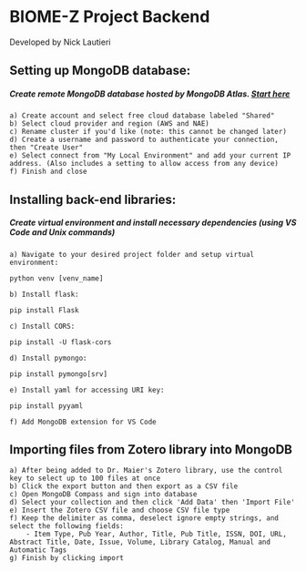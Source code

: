 BIOME-Z Project Backend
======================
Developed by Nick Lautieri

## Setting up MongoDB database:

##### Create remote MongoDB database hosted by MongoDB Atlas. [Start here](https://www.mongodb.com/basics/create-database-for-python-app?utm_campaign=python_inf_tim1&utm_source=youtube&utm_medium=influencers&utm_term=atlas)

    a) Create account and select free cloud database labeled "Shared"
    b) Select cloud provider and region (AWS and NAE)
    c) Rename cluster if you'd like (note: this cannot be changed later)
    d) Create a username and password to authenticate your connection, then "Create User"
    e) Select connect from "My Local Environment" and add your current IP address. (Also includes a setting to allow access from any device)
    f) Finish and close
   
## Installing back-end libraries:
   
##### Create virtual environment and install necessary dependencies (using VS Code and Unix commands)
    a) Navigate to your desired project folder and setup virtual environment:
`python venv [venv_name]`

    b) Install flask:
`pip install Flask`

    c) Install CORS:
`pip install -U flask-cors`
    
    d) Install pymongo:
`pip install pymongo[srv]`

    e) Install yaml for accessing URI key:
`pip install pyyaml`
    
    f) Add MongoDB extension for VS Code
    
## Importing files from Zotero library into MongoDB

    a) After being added to Dr. Maier's Zotero library, use the control key to select up to 100 files at once
    b) Click the export button and then export as a CSV file
    c) Open MongoDB Compass and sign into database
    d) Select your collection and then click 'Add Data' then 'Import File'
    e) Insert the Zotero CSV file and choose CSV file type
    f) Keep the delimiter as comma, deselect ignore empty strings, and select the following fields:
        - Item Type, Pub Year, Author, Title, Pub Title, ISSN, DOI, URL, Abstract Title, Date, Issue, Volume, Library Catalog, Manual and Automatic Tags
    g) Finish by clicking import


